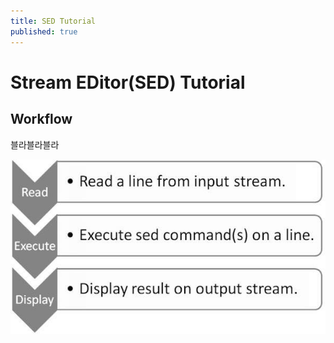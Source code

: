 ```yaml
---
title: SED Tutorial
published: true
---   
```



# Stream EDitor(SED) Tutorial   



## Workflow  

블라블라블라   

![SED Workflow](https://github.com/e-techinc/etechinc/blob/master/_posts/images/2016-10-31-14614770425007%5B1%5D.jpg)  


